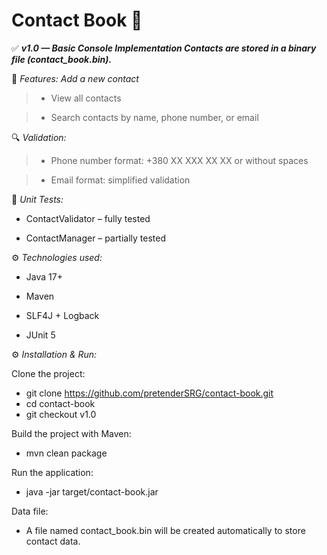 # Contact Book 📒

✅ ***v1.0 — Basic Console Implementation Contacts are stored in a binary file (contact_book.bin).***

📌 _Features: Add a new contact_

> - View all contacts

> - Search contacts by name, phone number, or email

🔍 _Validation:_

> - Phone number format: +380 XX XXX XX XX or without spaces

> - Email format: simplified validation

🧪 _Unit Tests:_

- ContactValidator – fully tested

- ContactManager – partially tested

⚙️ _Technologies used:_

- Java 17+

- Maven

- SLF4J + Logback

- JUnit 5

⚙️ _Installation & Run:_

Clone the project:

- git clone https://github.com/pretenderSRG/contact-book.git
- cd contact-book
- git checkout v1.0

Build the project with Maven:

- mvn clean package

Run the application:

- java -jar target/contact-book.jar

Data file:

- A file named contact_book.bin will be created automatically to store contact data.
